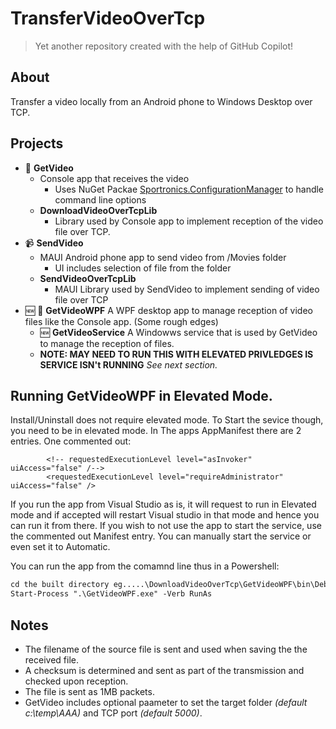 # TransferVideoOverTcp

> Yet another repository created with the help of GitHub Copilot!

## About
Transfer a video locally from an Android phone to Windows Desktop over TCP.

## Projects
- :movie_camera: **GetVideo**
  - Console app that receives the video
    - Uses NuGet Packae  [Sportronics.ConfigurationManager](https://www.nuget.org/packages/Sportronics.ConfigurationManager) to handle command line options
  - **DownloadVideoOverTcpLib**
    - Library used by Console app to implement reception of the video file over TCP.
- :video_camera: **SendVideo**
  - MAUI Android phone app to send video from /Movies folder
    - UI includes selection of file from the folder
  - **SendVideoOverTcpLib**
    - MAUI Library used by SendVideo to implement sending of video file over TCP
- :new: :running: **GetVideoWPF**  A WPF desktop app to manage reception of video files like the Console app. (Some rough edges)
  - :new: **GetVideoService** A Windowws service that is used by GetVideo to manage the reception of files.
  - **NOTE: MAY NEED TO RUN THIS WITH ELEVATED PRIVLEDGES IS SERVICE ISN't RUNNING** *See next section.*

## Running GetVideoWPF in Elevated Mode.
Install/Uninstall does not require elevated mode. To Start the sevice though, you need to be in elevated mode.
In The apps AppManifest there are 2 entries. One commented out:
```xaml
        <!-- requestedExecutionLevel level="asInvoker" uiAccess="false" /-->
        <requestedExecutionLevel level="requireAdministrator" uiAccess="false" />
```
If you run the app from Visual Studio as is, it will request to run in Elevated mode and if accepted will restart Visual studio in that mode and hence you can run it from there.
If you wish to not use the app to start the service, use the commented out Manifest entry.  You can manually start the service or even set it to Automatic.

You can run the app from the comamnd line thus in a Powershell:
```ps
cd the built directory eg.....\DownloadVideoOverTcp\GetVideoWPF\bin\Debug\net9.0-windows
Start-Process ".\GetVideoWPF.exe" -Verb RunAs
```

## Notes
- The filename of the source file is sent and used when saving the the received file.
- A checksum is determined and sent as part of the transmission and checked upon reception.
- The file is sent as 1MB packets.
- GetVideo includes optional paameter to set the target folder _(default c:\temp\AAA)_ and TCP port _(default 5000)_.

